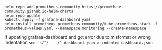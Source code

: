```
helm repo add prometheus-community https://prometheus-community.github.io/helm-charts
helm repo update
kubectl apply -f grafana-dashboard.yaml
helm install prometheus prometheus-community/kube-prometheus-stack -f prometheus-values.yaml --namespace monitoring --create-namespace
```

If updating grafana-dashboard and got error due to misformat or wrong indentation
`sed 's/^/    /' dashboard.json > indented-dashboard.json`
